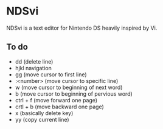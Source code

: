 
# NDSvi

NDSvi is a text editor for Nintendo DS heavily inspired by Vi.

## To do

- dd (delete line)
- hjkl navigation
- gg (move cursor to first line)
- :&lt;number&gt; (move cursor to specific line)
- w (move cursor to beginning of next word)
- b (move cursor to beginning of pervious word)
- ctrl + f (move forward one page)
- crtl + b (move backward one page)
- x (basically delete key)
- yy (copy current line)
